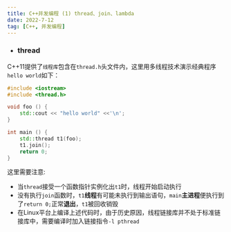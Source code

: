 ```yaml
---
title: C++并发编程 (1) thread、join、lambda
date: 2022-7-12
tag: [C++, 并发编程]
---
```

- ### thread
C++11提供了``线程库``包含在`thread.h`头文件内，这里用多线程技术演示经典程序`hello world`如下：
```cpp
#include <iostream>
#include <thread.h>

void foo () {
    std::cout << "hello world" <<'\n';
}

int main () {
    std::thread t1(foo);
    t1.join();
    return 0;
}
```
这里需要注意:

- 当`thread`接受一个函数指针实例化出`t1`时，线程开始启动执行
- 没有执行`join`函数时，`t1`**线程**有可能未执行到输出语句，`main`**主进程**便执行到了`return 0;`正常**退出**，`t1`被回收销毁
- 在Linux平台上编译上述代码时，由于历史原因，线程链接库并不处于标准链接库中，需要编译时加入链接指令`-l pthread`